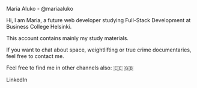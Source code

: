 Maria Aluko - @mariaaluko

Hi, I am Maria, a future web developer studying Full-Stack Development at Business College Helsinki.

This account contains mainly my study materials.

If you want to chat about space, weightlifting or true crime documentaries, feel free to contact me.

Feel free to find me in other channels also: 🇪🇪 🇬🇧

LinkedIn
